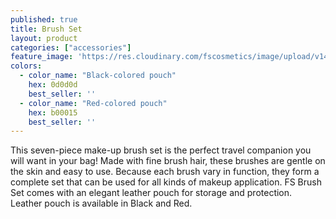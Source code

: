 ```yaml
---
published: true
title: Brush Set
layout: product
categories: ["accessories"]
feature_image: 'https://res.cloudinary.com/fscosmetics/image/upload/v1492764859/brushSet.jpg'
colors:
  - color_name: "Black-colored pouch"
    hex: 0d0d0d
    best_seller: ''
  - color_name: "Red-colored pouch"
    hex: b00015
    best_seller: ''
---
```

This seven-piece make-up brush set is the perfect travel companion you will want in your bag! Made with fine brush hair, these brushes are gentle on the skin and easy to use. Because each brush vary in function, they form a complete set that can be used for all kinds of makeup application. FS Brush Set comes with an elegant leather pouch for storage and protection. Leather pouch is available in Black and Red.
